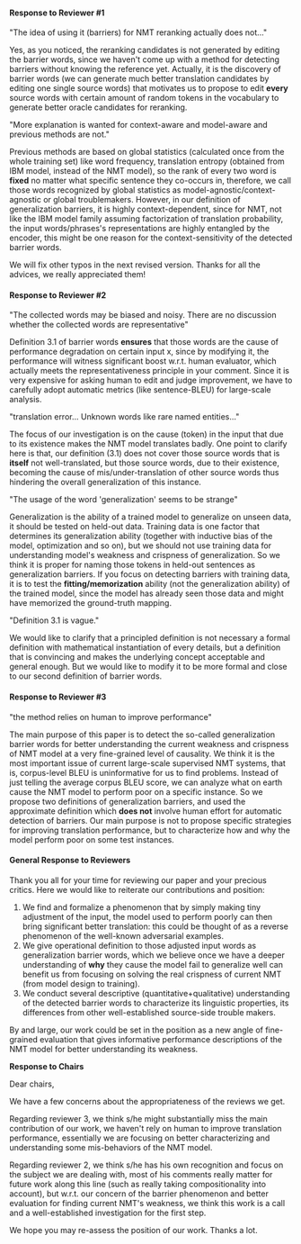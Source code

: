 #### Response to Reviewer #1

"The idea of using it (barriers) for NMT reranking actually does not..."

Yes, as you noticed, the reranking candidates is not generated by editing the barrier words, since we haven't come up with a method for detecting barriers without knowing the reference yet. Actually, it is the discovery of barrier words (we can generate much better translation candidates by editing one single source words) that motivates us to propose to edit **every** source words with certain amount of random tokens in the vocabulary to generate better oracle candidates for reranking.



"More explanation is wanted for context-aware and model-aware and previous methods are not."

Previous methods are based on global statistics (calculated once from the whole training set) like word frequency, translation entropy (obtained from IBM model, instead of the NMT model), so the rank of every two word is **fixed** no matter what specific sentence they co-occurs in, therefore, we call those words recognized by global statistics as model-agnostic/context-agnostic or global troublemakers. However, in our definition of generalization barriers, it is highly context-dependent, since for NMT, not like the IBM model family assuming factorization of translation probability, the input words/phrases's representations are highly entangled by the encoder, this might be one reason for the context-sensitivity of the detected barrier words.



We will fix other typos in the next revised version. Thanks for all the advices, we really appreciated them!	



#### Response to Reviewer #2

"The collected words may be biased and noisy. There are no discussion whether the collected words are representative"

Definition 3.1 of barrier words **ensures** that those words are the cause of performance degradation on certain input x, since by modifying it, the performance will witness significant boost w.r.t. human evaluator, which actually meets the representativeness principle in your comment. Since it is very expensive for asking human to edit and judge improvement, we have to carefully adopt automatic metrics (like sentence-BLEU) for large-scale analysis. 



"translation error... Unknown words like rare named entities..."

The focus of our investigation is on the cause (token) in the input that due to its existence makes the NMT model translates badly. One point to clarify here is that, our definition (3.1) does not cover those source words that is **itself** not well-translated, but those source words, due to their existence, becoming the cause of mis/under-translation of other source words thus hindering the overall generalization of this instance.



"The usage of the word 'generalization' seems to be strange"

Generalization is the ability of a trained model to generalize on unseen data, it should be tested on held-out data. Training data is one factor that determines its generalization ability (together with inductive bias of the model, optimization and so on), but we should not use training data for understanding model's weakness and crispness of generalization. So we think it is proper for naming those tokens in held-out sentences as generalization barriers. If you focus on detecting barriers with training data, it is to test the **fitting/memorization** ability (not the generalization ability) of the trained model, since the model has already seen those data and might have memorized the ground-truth mapping.



"Definition 3.1 is vague."

We would like to clarify that a principled definition is not necessary a formal definition with mathematical instantiation of every details, but a definition that is convincing and makes the underlying concept acceptable and general enough. But we would like to modify it to be more formal and close to our second definition of barrier words. 



#### Response to Reviewer #3

"the method relies on human to improve performance"

The main purpose of this paper is to detect the so-called generalization barrier words for better understanding the current weakness and crispness of NMT model at a very fine-grained level of causality. We think it is the most important issue of current large-scale supervised NMT systems, that is, corpus-level BLEU is uninformative for us to find problems. Instead of just telling the average corpus BLEU score, we can analyze what on earth cause the NMT model to perform poor on a specific instance. So we propose two definitions of generalization barriers, and used the approximate definition which **does not** involve human effort for automatic detection of barriers. Our main purpose is not to propose specific strategies for improving translation performance, but to characterize how and why the model perform poor on some test instances.



#### General Response to Reviewers

Thank you all for your time for reviewing our paper and your precious critics. Here we would like to reiterate our contributions and position:

1. We find and formalize a phenomenon that by simply making tiny adjustment of the input, the model used to perform poorly can then bring significant better translation: this could be thought of as a reverse phenomenon of the well-known adversarial examples.
2. We give operational definition to those adjusted input words as generalization barrier words, which we believe once we have a deeper understanding of **why** they cause the model fail to generalize well can benefit us from focusing on solving the real crispness of current NMT (from model design to training).
3. We conduct several descriptive (quantitative+qualitative) understanding of the detected barrier words to characterize its linguistic properties, its differences from other well-established source-side trouble makers.

By and large, our work could be set in the position as a new angle of fine-grained evaluation that gives informative performance descriptions of the NMT model for better understanding its weakness.



**Response to Chairs**

Dear chairs,

We have a few concerns about the appropriateness of the reviews we get. 

Regarding reviewer 3, we think s/he might substantially miss the main contribution of our work, we haven't rely on human to improve translation performance, essentially we are focusing on better characterizing and understanding some mis-behaviors of the NMT model.

Regarding reviewer 2, we think s/he has his own recognition and focus on the subject we are dealing with, most of his comments really matter for future work along this line (such as really taking compositionality into account), but w.r.t. our concern of the barrier phenomenon and better evaluation for finding current NMT's weakness, we think this work is a call and a well-established investigation for the first step.

We hope you may re-assess the position of our work. Thanks a lot.